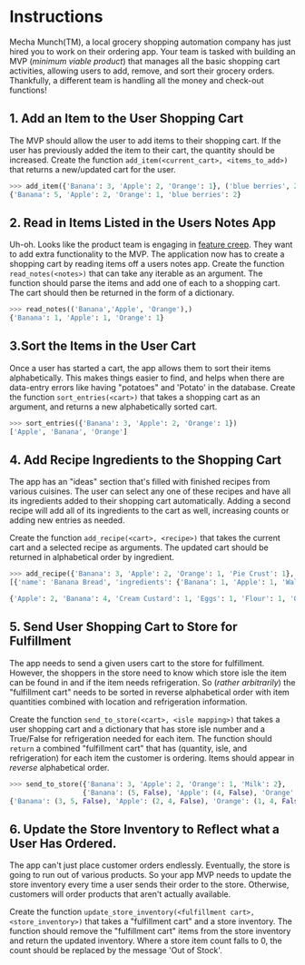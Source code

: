 # Instructions

Mecha Munch(TM), a local grocery shopping automation company has just hired you to work on their ordering app.
Your team is tasked with building an MVP (_minimum viable product_) that manages all the basic shopping cart activities, allowing users to add, remove, and sort their grocery orders.
Thankfully, a different team is handling all the money and check-out functions!


## 1. Add an Item to the User Shopping Cart

The MVP should allow the user to add items to their shopping cart.
If the user has previously added the item to their cart, the quantity should be increased.
Create the function `add_item(<current_cart>, <items_to_add>)` that returns a new/updated cart for the user.

```python
>>> add_item({'Banana': 3, 'Apple': 2, 'Orange': 1}, ('blue berries', 2))
{'Banana': 5, 'Apple': 2, 'Orange': 1, 'blue berries': 2}
```

## 2. Read in Items Listed in the Users Notes App

Uh-oh.
Looks like the product team is engaging in [feature creep][feature creep].
They want to add extra functionality to the MVP.
The application now has to create a shopping cart by reading items off a users notes app.
Create the function `read_notes(<notes>)` that can take any iterable as an argument.
The function should parse the items and add one of each to a shopping cart.
The cart should then be returned in the form of a dictionary.

```python
>>> read_notes(('Banana','Apple', 'Orange'),)
{'Banana': 1, 'Apple': 1, 'Orange': 1}
```

## 3.Sort the Items in the User Cart

Once a user has started a cart, the app allows them to sort their items alphabetically.
This makes things easier to find, and helps when there are data-entry errors like having "potatoes" and 'Potato' in the database.
Create the function `sort_entries(<cart>)` that takes a shopping cart as an argument, and returns a new alphabetically sorted cart.

```python
>>> sort_entries({'Banana': 3, 'Apple': 2, 'Orange': 1})
['Apple', 'Banana', 'Orange']
```

## 4. Add Recipe Ingredients to the Shopping Cart

The app has an "ideas" section that's filled with finished recipes from various cuisines.
The user can select any one of these recipes and have all its ingredients added to their shopping cart automatically.
Adding a second recipe will add all of its ingredients to the cart as well, increasing counts or adding new entries as needed.

Create the function `add_recipe(<cart>, <recipe>)` that takes the current cart and a selected recipe as arguments.
The updated cart should be returned in alphabetical order by ingredient.

```python
>>> add_recipe({'Banana': 3, 'Apple': 2, 'Orange': 1, 'Pie Crust': 1}, 
[{'name': 'Banana Bread', 'ingredients': {'Banana': 1, 'Apple': 1, 'Walnuts': 1, 'Flour': 1, 'Eggs': 1}}, {'name': 'Raspberry Pie', 'ingredients': {'Raspberry': 1, 'Orange': 1, 'Pie Crust': 1, 'Cream Custard': 1}}])

{'Apple': 2, 'Banana': 4, 'Cream Custard': 1, 'Eggs': 1, 'Flour': 1, 'Orange': 2, 'Pie Crust': 2, 'Raspberry': 1, 'Walnuts'}
```

## 5. Send User Shopping Cart to Store for Fulfillment

The app needs to send a given users cart to the store for fulfillment.
However, the shoppers in the store need to know which store isle the item can be found in and if the item needs refrigeration.
So (_rather arbitrarily_) the "fulfillment cart" needs to be sorted in reverse alphabetical order with item quantities combined with location and refrigeration information.


Create the function `send_to_store(<cart>, <isle mapping>)` that takes a user shopping cart and a dictionary that has store isle number and a True/False for refrigeration needed for each item.
The function should `return` a combined "fulfillment cart" that has (quantity, isle, and refrigeration) for each item the customer is ordering.
Items should appear in _reverse_ alphabetical order.


```python
>>> send_to_store({'Banana': 3, 'Apple': 2, 'Orange': 1, 'Milk': 2}, 
                  {'Banana': (5, False), 'Apple': (4, False), 'Orange': (4, False), 'Milk': (2, True)})
{'Banana': (3, 5, False), 'Apple': (2, 4, False), 'Orange': (1, 4, False), 'Milk': (2, 2, True)}
```

## 6. Update the Store Inventory to Reflect what a User Has Ordered.

The app can't just place customer orders endlessly.
Eventually, the store is going to run out of various products.
So your app MVP needs to update the store inventory every time a user sends their order to the store.
Otherwise, customers will order products that aren't actually available.

Create the function `update_store_inventory(<fulfillment cart>, <store_inventory>)` that takes a "fulfillment cart" and a store inventory.
The function should remove the "fulfillment cart" items from the store inventory and return the updated inventory.
Where a store item count falls to 0, the count should be replaced by the message 'Out of Stock'.

```python

```


[feature creep]: https://en.wikipedia.org/wiki/Feature_creep